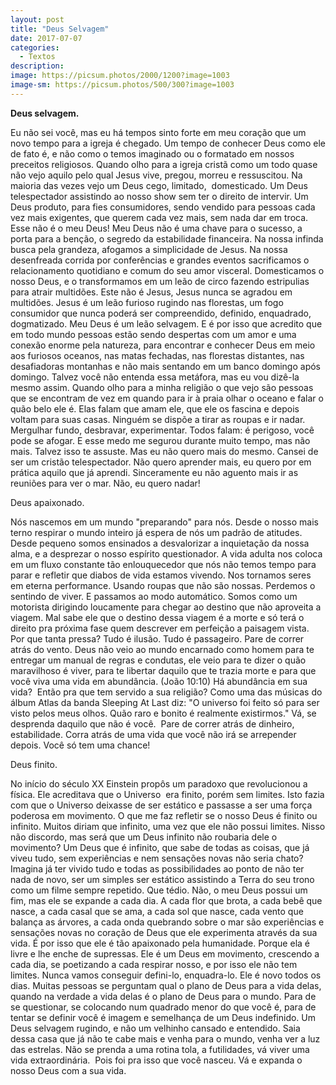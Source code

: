 ```yaml
---
layout: post
title: "Deus Selvagem"
date: 2017-07-07
categories:
  - Textos
description:
image: https://picsum.photos/2000/1200?image=1003
image-sm: https://picsum.photos/500/300?image=1003
---
```

**Deus selvagem.**

Eu não sei você, mas eu há tempos sinto forte em meu coração que um novo tempo para a igreja é chegado. Um tempo de conhecer Deus como ele de fato é, e não como o temos imaginado ou o formatado em nossos preceitos religiosos. Quando olho para a igreja cristã como um todo quase não vejo aquilo pelo qual Jesus vive, pregou, morreu e ressuscitou. Na maioria das vezes vejo um Deus cego, limitado,  domesticado. Um Deus telespectador assistindo ao nosso show sem ter o direito de intervir. Um Deus produto, para fies consumidores, sendo vendido para pessoas cada vez mais exigentes, que querem cada vez mais, sem nada dar em troca. Esse não é o meu Deus! Meu Deus não é uma chave para o sucesso, a porta para a benção, o segredo da estabilidade financeira. Na nossa infinda busca pela grandeza, afogamos a simplicidade de Jesus. Na nossa desenfreada corrida por conferências e grandes eventos sacrificamos o relacionamento quotidiano e comum do seu amor visceral. Domesticamos o nosso Deus, e o transformamos em um leão de circo fazendo estripulias para atrair multidões. Este não é Jesus, Jesus nunca se agradou em multidões. Jesus é um leão furioso rugindo nas florestas, um fogo consumidor que nunca poderá ser compreendido, definido, enquadrado, dogmatizado. Meu Deus é um leão selvagem. E é por isso que acredito que em todo mundo pessoas estão sendo despertas com um amor e uma conexão enorme pela natureza, para encontrar e conhecer Deus em meio aos furiosos oceanos, nas matas fechadas, nas florestas distantes, nas desafiadoras montanhas e não mais sentando em um banco domingo após domingo. Talvez você não entenda essa metáfora, mas eu vou dizê-la mesmo assim. Quando olho para a minha religião o que vejo são pessoas que se encontram de vez em quando para ir à praia olhar o oceano e falar o quão belo ele é. Elas falam que amam ele, que ele os fascina e depois voltam para suas casas. Ninguém se dispõe a tirar as roupas e ir nadar. Mergulhar fundo, desbravar, experimentar. Todos falam: é perigoso, você pode se afogar. E esse medo me segurou durante muito tempo, mas não mais. Talvez isso te assuste. Mas eu não quero mais do mesmo. Cansei de ser um cristão telespectador. Não quero aprender mais, eu quero por em prática aquilo que já aprendi. Sinceramente eu não aguento mais ir as reuniões para ver o mar. Não, eu quero nadar! 

Deus apaixonado. 

Nós nascemos em um mundo "preparando" para nós. Desde o nosso mais terno respirar o mundo inteiro já espera de nós um padrão de atitudes. Desde pequeno somos ensinados a desvalorizar a inquietação da nossa alma, e a desprezar o nosso espírito questionador. A vida adulta nos coloca em um fluxo constante tão enlouquecedor que nós não temos tempo para parar e refletir que diabos de vida estamos vivendo. Nos tornamos seres em eterna performance. Usando roupas que não são nossas. Perdemos o sentindo de viver. E passamos ao modo automático. Somos como um motorista dirigindo loucamente para chegar ao destino que não aproveita a viagem. Mal sabe ele que o destino dessa viagem é a morte e só terá o direito pra próxima fase quem descrever em perfeição a paisagem vista. Por que tanta pressa? Tudo é ilusão. Tudo é passageiro. Pare de correr atrás do vento. Deus não veio ao mundo encarnado como homem para te entregar um manual de regras e condutas, ele veio para te dizer o quão maravilhoso é viver, para te libertar daquilo que te trazia morte e para que você viva uma vida em abundância. (João 10:10) Há abundância em sua vida?  Então pra que tem servido a sua religião? Como uma das músicas do álbum Atlas da banda Sleeping At Last diz: "O universo foi feito só para ser visto pelos meus olhos. Quão raro e bonito é realmente existirmos." Vá, se desprenda daquilo que não é você.  Pare de correr atrás de dinheiro, estabilidade. Corra atrás de uma vida que você não irá se arrepender depois. Você só tem uma chance!

Deus finito.

No início do século XX Einstein propôs um paradoxo que revolucionou a física. Ele acreditava que o Universo  era finito, porém sem limites. Isto fazia com que o Universo deixasse de ser estático e passasse a ser uma força poderosa em movimento. O que me faz refletir se o nosso Deus é finito ou infinito. Muitos diriam que infinito, uma vez que ele não possui limites. Nisso não discordo, mas será que um Deus infinito não roubaria dele o movimento? Um Deus que é infinito, que sabe de todas as coisas, que já viveu tudo, sem experiências e nem sensações novas não seria chato? Imagina já ter vivido tudo e todas as possibilidades ao ponto de não ter nada de novo, ser um simples ser estático assistindo a Terra do seu trono como um filme sempre repetido. Que tédio. Não, o meu Deus possui um fim, mas ele se expande a cada dia. A cada flor que brota, a cada bebê que nasce, a cada casal que se ama, a cada sol que nasce, cada vento que balança as árvores, a cada onda quebrando sobre o mar são experiências e sensações novas no coração de Deus que ele experimenta através da sua vida. É por isso que ele é tão apaixonado pela humanidade. Porque ela é livre e lhe enche de supressas. Ele é um Deus em movimento, crescendo a cada dia, se poetizando a cada respirar nosso, e por isso ele não tem limites. Nunca vamos conseguir defini-lo, enquadra-lo. Ele é novo todos os dias. Muitas pessoas se perguntam qual o plano de Deus para a vida delas, quando na verdade a vida delas é o plano de Deus para o mundo. Para de se questionar, se colocando num quadrado menor do que você é, para de tentar se definir você é imagem e semelhança de um Deus indefinido. Um Deus selvagem rugindo, e não um velhinho cansado e entendido. Saia dessa casa que já não te cabe mais e venha para o mundo, venha ver a luz das estrelas. Não se prenda a uma rotina tola, a futilidades, vá viver uma vida extraordinária.  Pois foi pra isso que você nasceu. Vá e expanda o nosso Deus com a sua vida.